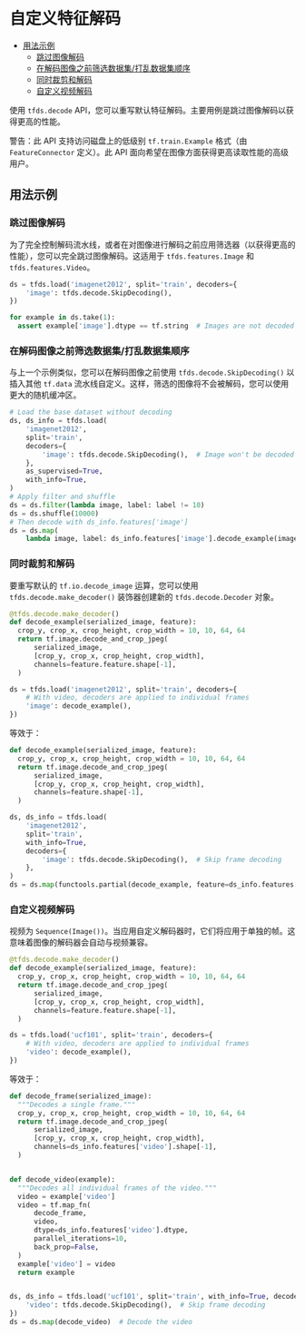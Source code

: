 # 自定义特征解码

- [用法示例](#usage-examples)
    - [跳过图像解码](#skipping-the-image-decoding)
    - [在解码图像之前筛选数据集/打乱数据集顺序](#filtershuffle-dataset-before-images-get-decoded)
    - [同时裁剪和解码](#cropping-and-decoding-at-the-same-time)
    - [自定义视频解码](#customizing-video-decoding)

使用 `tfds.decode` API，您可以重写默认特征解码。主要用例是跳过图像解码以获得更高的性能。

警告：此 API 支持访问磁盘上的低级别 `tf.train.Example` 格式（由 `FeatureConnector` 定义）。此 API 面向希望在图像方面获得更高读取性能的高级用户。

## 用法示例

### 跳过图像解码

为了完全控制解码流水线，或者在对图像进行解码之前应用筛选器（以获得更高的性能），您可以完全跳过图像解码。这适用于 `tfds.features.Image` 和 `tfds.features.Video`。

```python
ds = tfds.load('imagenet2012', split='train', decoders={
    'image': tfds.decode.SkipDecoding(),
})

for example in ds.take(1):
  assert example['image'].dtype == tf.string  # Images are not decoded
```

### 在解码图像之前筛选数据集/打乱数据集顺序

与上一个示例类似，您可以在解码图像之前使用 `tfds.decode.SkipDecoding()` 以插入其他 `tf.data` 流水线自定义。这样，筛选的图像将不会被解码，您可以使用更大的随机缓冲区。

```python
# Load the base dataset without decoding
ds, ds_info = tfds.load(
    'imagenet2012',
    split='train',
    decoders={
        'image': tfds.decode.SkipDecoding(),  # Image won't be decoded here
    },
    as_supervised=True,
    with_info=True,
)
# Apply filter and shuffle
ds = ds.filter(lambda image, label: label != 10)
ds = ds.shuffle(10000)
# Then decode with ds_info.features['image']
ds = ds.map(
    lambda image, label: ds_info.features['image'].decode_example(image), label)
```

### 同时裁剪和解码

要重写默认的 `tf.io.decode_image` 运算，您可以使用 `tfds.decode.make_decoder()` 装饰器创建新的 `tfds.decode.Decoder` 对象。

```python
@tfds.decode.make_decoder()
def decode_example(serialized_image, feature):
  crop_y, crop_x, crop_height, crop_width = 10, 10, 64, 64
  return tf.image.decode_and_crop_jpeg(
      serialized_image,
      [crop_y, crop_x, crop_height, crop_width],
      channels=feature.feature.shape[-1],
  )

ds = tfds.load('imagenet2012', split='train', decoders={
    # With video, decoders are applied to individual frames
    'image': decode_example(),
})
```

等效于：

```python
def decode_example(serialized_image, feature):
  crop_y, crop_x, crop_height, crop_width = 10, 10, 64, 64
  return tf.image.decode_and_crop_jpeg(
      serialized_image,
      [crop_y, crop_x, crop_height, crop_width],
      channels=feature.shape[-1],
  )

ds, ds_info = tfds.load(
    'imagenet2012',
    split='train',
    with_info=True,
    decoders={
        'image': tfds.decode.SkipDecoding(),  # Skip frame decoding
    },
)
ds = ds.map(functools.partial(decode_example, feature=ds_info.features['image']))
```

### 自定义视频解码

视频为 `Sequence(Image())`。当应用自定义解码器时，它们将应用于单独的帧。这意味着图像的解码器会自动与视频兼容。

```python
@tfds.decode.make_decoder()
def decode_example(serialized_image, feature):
  crop_y, crop_x, crop_height, crop_width = 10, 10, 64, 64
  return tf.image.decode_and_crop_jpeg(
      serialized_image,
      [crop_y, crop_x, crop_height, crop_width],
      channels=feature.feature.shape[-1],
  )

ds = tfds.load('ucf101', split='train', decoders={
    # With video, decoders are applied to individual frames
    'video': decode_example(),
})
```

等效于：

```python
def decode_frame(serialized_image):
  """Decodes a single frame."""
  crop_y, crop_x, crop_height, crop_width = 10, 10, 64, 64
  return tf.image.decode_and_crop_jpeg(
      serialized_image,
      [crop_y, crop_x, crop_height, crop_width],
      channels=ds_info.features['video'].shape[-1],
  )


def decode_video(example):
  """Decodes all individual frames of the video."""
  video = example['video']
  video = tf.map_fn(
      decode_frame,
      video,
      dtype=ds_info.features['video'].dtype,
      parallel_iterations=10,
      back_prop=False,
  )
  example['video'] = video
  return example


ds, ds_info = tfds.load('ucf101', split='train', with_info=True, decoders={
    'video': tfds.decode.SkipDecoding(),  # Skip frame decoding
})
ds = ds.map(decode_video)  # Decode the video
```
